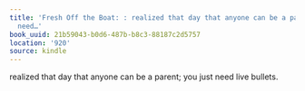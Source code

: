 ```yaml
---
title: 'Fresh Off the Boat: : realized that day that anyone can be a parent; you just
  need…'
book_uuid: 21b59043-b0d6-487b-b8c3-88187c2d5757
location: '920'
source: kindle
---
```


realized that day that anyone can be a parent; you just need live bullets.
